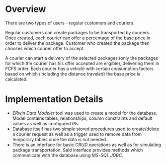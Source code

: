  # Overview
 
There are two types of users - regular customers and couriers.

Regular customers can create packages to be transported by couriers. Once created, each courier can offer a percentage of the base price in order to deliver the package. Customer who created the package then chooses which courier offer to accept.

A courier can start a delivery of the selected packages (only the packages for which the courier has his offer accepted are eligible), delivering them in *FCFS* order. Each courier has a vehicle with certain consumption factors based on which (including the distance traveled) the base price is calculated.

# Implementation Details

- *ERwin Data Modeler* tool was used to create a model for the database. Model contains tables, relationships, column constraints and default values as well as configured *RI*s.
- Database itself has two simple stored procedures used to create/delete a courier request as well as a trigger used to remove data from temporary tables once the data is not needed.
- There is an interface for basic *CRUD* operations as well as for simulating package transportation. Said interface provides methods which communicate with the database using *MS-SQL JDBC*.
